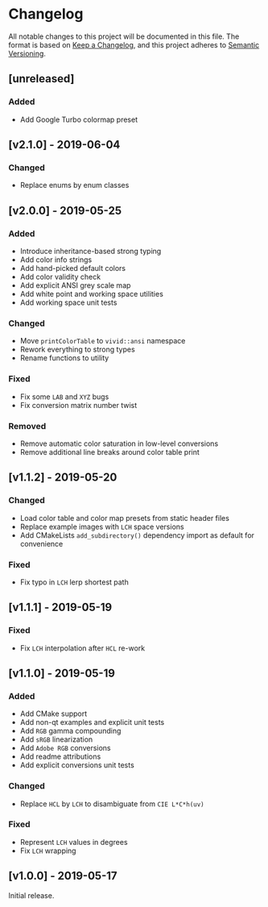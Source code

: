 # Changelog
All notable changes to this project will be documented in this file.
The format is based on [Keep a Changelog](https://keepachangelog.com/en/1.0.0/), and this project adheres to [Semantic Versioning](https://semver.org/spec/v2.0.0.html).


## [unreleased]

### Added
- Add Google Turbo colormap preset


## [v2.1.0] - 2019-06-04

### Changed
- Replace enums by enum classes


## [v2.0.0] - 2019-05-25

### Added
- Introduce inheritance-based strong typing
- Add color info strings
- Add hand-picked default colors
- Add color validity check
- Add explicit ANSI grey scale map
- Add white point and working space utilities
- Add working space unit tests

### Changed
- Move `printColorTable` to `vivid::ansi` namespace
- Rework everything to strong types
- Rename functions to utility

### Fixed
- Fix some `LAB` and `XYZ` bugs
- Fix conversion matrix number twist

### Removed
- Remove automatic color saturation in low-level conversions
- Remove additional line breaks around color table print


## [v1.1.2] - 2019-05-20

### Changed
- Load color table and color map presets from static header files
- Replace example images with `LCH` space versions
- Add CMakeLists `add_subdirectory()` dependency import as default for convenience

### Fixed
- Fix typo in `LCH` lerp shortest path


## [v1.1.1] - 2019-05-19

### Fixed
- Fix `LCH` interpolation after `HCL` re-work


## [v1.1.0] - 2019-05-19

### Added
- Add CMake support
- Add non-qt examples and explicit unit tests
- Add `RGB` gamma compounding
- Add `sRGB` linearization
- Add `Adobe RGB` conversions
- Add readme attributions
- Add explicit conversions unit tests

### Changed
- Replace `HCL` by `LCH` to disambiguate from `CIE L*C*h(uv)`

### Fixed
- Represent `LCH` values in degrees
- Fix `LCH` wrapping


## [v1.0.0] - 2019-05-17
Initial release.
